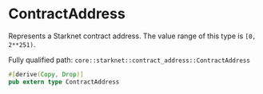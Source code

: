# ContractAddress

Represents a Starknet contract address. The value range of this type is `[0, 2**251)`.

Fully qualified path: `core::starknet::contract_address::ContractAddress`

```rust
#[derive(Copy, Drop)]
pub extern type ContractAddress
```

